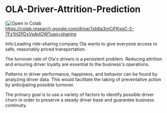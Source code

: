 # OLA-Driver-Attrition-Prediction

[![Open in Colab](https://colab.research.google.com/img/colab_favicon.ico)https://colab.research.google.com/drive/1xb6a3mCiFKsgC-2-7Fz1H2PDxVsAvIOW?usp=sharing

Info:Leading ride-sharing company Ola wants to give everyone access to safe, reasonably priced transportation.

The turnover rate of Ola's drivers is a persistent problem. Reducing attrition and ensuring driver loyalty are essential to the business's operations.

Patterns in driver performance, happiness, and behavior can be found by analyzing driver data. This would facilitate the taking of preventative action by anticipating possible turnover.

The primary goal is to use a variety of factors to identify possible driver churn in order to preserve a steady driver base and guarantee business continuity.
